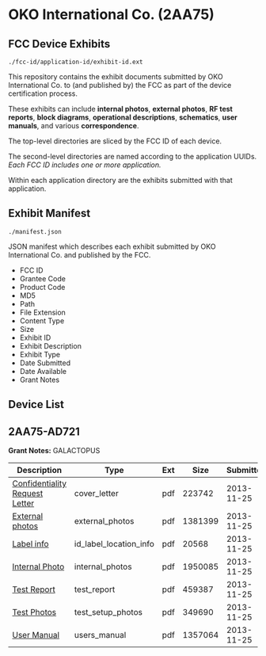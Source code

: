 # OKO International Co. (2AA75)
## FCC Device Exhibits

```
./fcc-id/application-id/exhibit-id.ext
```

This repository contains the exhibit documents submitted by OKO International Co. to (and published by) the FCC as part of the device certification process.

These exhibits can include **internal photos**, **external photos**, **RF test reports**, **block diagrams**, **operational descriptions**, **schematics**, **user manuals**, and various **correspondence**.

The top-level directories are sliced by the FCC ID of each device.

The second-level directories are named according to the application UUIDs. *Each FCC ID includes one or more application.*

Within each application directory are the exhibits submitted with that application. 

## Exhibit Manifest

```
./manifest.json
```

JSON manifest which describes each exhibit submitted by OKO International Co. and published by the FCC.

- FCC ID
- Grantee Code
- Product Code
- MD5
- Path
- File Extension
- Content Type
- Size
- Exhibit ID
- Exhibit Description
- Exhibit Type
- Date Submitted
- Date Available
- Grant Notes

## Device List
## 2AA75-AD721
**Grant Notes:** GALACTOPUS

| Description | Type | Ext | Size | Submitted | Available |
| ----------- | ---- | --- | ---- | --------- | --------- |
| [Confidentiality Request Letter](2AA75-AD721/fc6df8950046d406e703f348c2ed8289/2126632.pdf) | cover_letter | pdf | 223742 | 2013-11-25 | 2013-11-25 |
| [External photos](2AA75-AD721/fc6df8950046d406e703f348c2ed8289/2126633.pdf) | external_photos | pdf | 1381399 | 2013-11-25 | 2013-11-25 |
| [Label info](2AA75-AD721/fc6df8950046d406e703f348c2ed8289/2126635.pdf) | id_label_location_info | pdf | 20568 | 2013-11-25 | 2013-11-25 |
| [Internal Photo](2AA75-AD721/fc6df8950046d406e703f348c2ed8289/2126634.pdf) | internal_photos | pdf | 1950085 | 2013-11-25 | 2013-11-25 |
| [Test Report](2AA75-AD721/fc6df8950046d406e703f348c2ed8289/2126630.pdf) | test_report | pdf | 459387 | 2013-11-25 | 2013-11-25 |
| [Test Photos](2AA75-AD721/fc6df8950046d406e703f348c2ed8289/2126636.pdf) | test_setup_photos | pdf | 349690 | 2013-11-25 | 2013-11-25 |
| [User Manual](2AA75-AD721/fc6df8950046d406e703f348c2ed8289/2126631.pdf) | users_manual | pdf | 1357064 | 2013-11-25 | 2013-11-25 |
